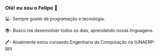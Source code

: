 ### Olá! eu sou o Felipe 👋

💻- Sempre gostei de programação e tecnologia.

📚- Busco me desenvolver todos os dias, aprendendo novas linguagens.

🖊️- Atualmente estou cursando Engenharia da Computação na (UNAERP-RP)





